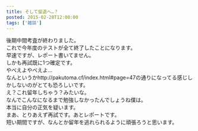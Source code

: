 ```yaml
---
title: そして留退へ…？
posted: 2015-02-28T12:00:00
tags: ['雑談']
---
```


後期中間考査が終わりました。  
これで今年度のテストが全て終了したことになります。  
早速ですが、レポート書いてません。  
しかも再試既に1つ確定です。  
やべえよやべえよ…  
なんというかhttp://pakutoma.cf/index.html#page=47の通りになってる感じしかしないのがとても恐ろしいです。  
え？これ留年しちゃう？みたいな。  
なんでこんなになるまで勉強しなかったんでしょうね僕は。  
本当に自分の正気を疑います。  
まあ、とりあえず再試です。あとレポートです。  
短い期間ですが、なんとか留年を逃れられるように頑張ろうと思います。

